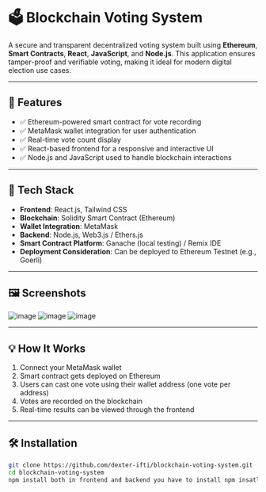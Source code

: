 
# 🗳️ Blockchain Voting System

A secure and transparent decentralized voting system built using **Ethereum**, **Smart Contracts**, **React**, **JavaScript**, and **Node.js**. This application ensures tamper-proof and verifiable voting, making it ideal for modern digital election use cases.

---

## 🚀 Features

- ✅ Ethereum-powered smart contract for vote recording
- ✅ MetaMask wallet integration for user authentication
- ✅ Real-time vote count display
- ✅ React-based frontend for a responsive and interactive UI
- ✅ Node.js and JavaScript used to handle blockchain interactions

---

## 🔧 Tech Stack

- **Frontend**: React.js, Tailwind CSS
- **Blockchain**: Solidity Smart Contract (Ethereum)
- **Wallet Integration**: MetaMask
- **Backend**: Node.js, Web3.js / Ethers.js
- **Smart Contract Platform**: Ganache (local testing) / Remix IDE
- **Deployment Consideration**: Can be deployed to Ethereum Testnet (e.g., Goerli)

---

## 🖼️ Screenshots


![image](https://github.com/user-attachments/assets/5814d190-2d02-4c3f-a5d3-d194e6326fe7)
![image](https://github.com/user-attachments/assets/530937f1-a503-41f3-922f-2b4f5d4ad237)
![image](https://github.com/user-attachments/assets/c7ad28d2-4573-41a7-b5f6-54aea8813a36)



---

## 💡 How It Works

1. Connect your MetaMask wallet
2. Smart contract gets deployed on Ethereum
3. Users can cast one vote using their wallet address (one vote per address)
4. Votes are recorded on the blockchain
5. Real-time results can be viewed through the frontend

---

## 🛠 Installation

```bash
git clone https://github.com/dexter-ifti/blockchain-voting-system.git
cd blockchain-voting-system
npm install both in frontend and backend you have to install npm insatll for installing packages 

